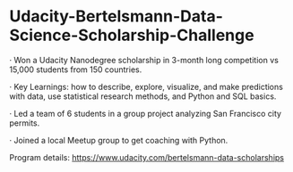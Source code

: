 # Udacity-Bertelsmann-Data-Science-Scholarship-Challenge

·	Won a Udacity Nanodegree scholarship in 3-month long competition vs 15,000 students from 150 countries.

·	Key Learnings:  how to describe, explore, visualize, and make predictions with data, use statistical research methods, and Python and SQL basics.  

·	Led a team of 6 students in a group project analyzing San Francisco city permits.

·	Joined a local Meetup group to get coaching with Python.


Program details:
https://www.udacity.com/bertelsmann-data-scholarships
